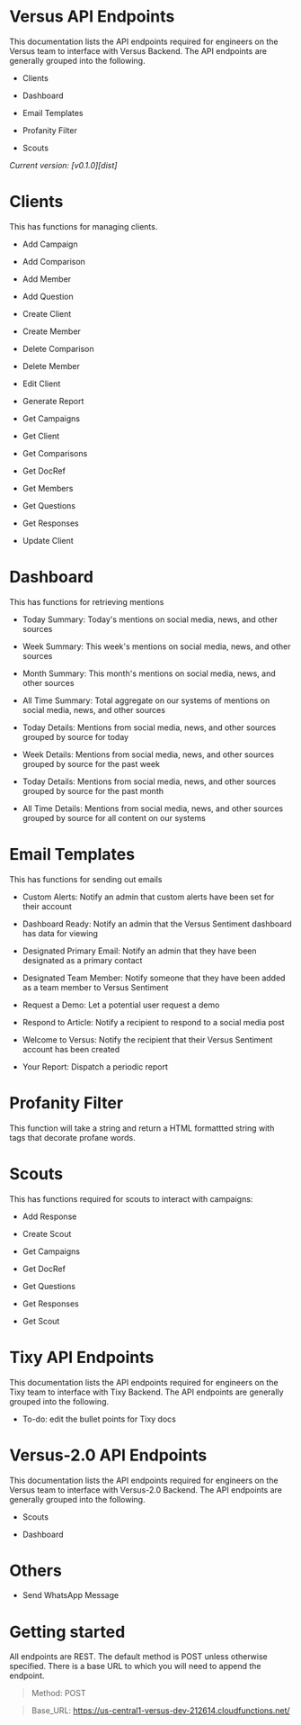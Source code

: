 # Versus API Endpoints

This documentation lists the API endpoints required for engineers on the Versus team to interface with Versus Backend. The API endpoints are generally grouped into the following.

* Clients

* Dashboard

* Email Templates

* Profanity Filter

* Scouts

*Current version: [v0.1.0][dist]*


# Clients

This has functions for managing clients.

* Add Campaign

* Add Comparison

* Add Member

* Add Question

* Create Client

* Create Member

* Delete Comparison

* Delete Member

* Edit Client

* Generate Report

* Get Campaigns

* Get Client

* Get Comparisons

* Get DocRef

* Get Members

* Get Questions

* Get Responses

* Update Client

# Dashboard

This has functions for retrieving mentions

* Today Summary: Today's mentions on social media, news, and other sources

* Week Summary: This week's mentions on social media, news, and other sources

* Month Summary: This month's mentions on social media, news, and other sources

* All Time Summary: Total aggregate on our systems of mentions on social media, news, and other sources

* Today Details: Mentions from social media, news, and other sources grouped by source for today

* Week Details: Mentions from social media, news, and other sources grouped by source for the past week

* Today Details: Mentions from social media, news, and other sources grouped by source for the past month

* All Time Details: Mentions from social media, news, and other sources grouped by source for all content on our systems

# Email Templates

This has functions for sending out emails

* Custom Alerts: Notify an admin that custom alerts have been set for their account

* Dashboard Ready: Notify an admin that the Versus Sentiment dashboard has data for viewing

* Designated Primary Email: Notify an admin that they have been designated as a primary contact

* Designated Team Member: Notify someone that they have been added as a team member to Versus Sentiment

* Request a Demo: Let a potential user request a demo

* Respond to Article: Notify a recipient to respond to a social media post

* Welcome to Versus: Notify the recipient that their Versus Sentiment account has been created

* Your Report: Dispatch a periodic report

# Profanity Filter

This function will take a string and return a HTML formattted string with tags that decorate profane words.

# Scouts

This has functions required for scouts to interact with campaigns:

* Add Response

* Create Scout

* Get Campaigns

* Get DocRef

* Get Questions

* Get Responses

* Get Scout

# Tixy API Endpoints

This documentation lists the API endpoints required for engineers on the Tixy team to interface with Tixy Backend. The API endpoints are generally grouped into the following.
* To-do: edit the bullet points for Tixy docs

# Versus-2.0 API Endpoints

This documentation lists the API endpoints required for engineers on the Versus team to interface with Versus-2.0 Backend. The API endpoints are generally grouped into the following.

* Scouts

* Dashboard

# Others

* Send WhatsApp Message

# Getting started

All endpoints are REST. The default method is POST unless otherwise specified. There is a base URL to which you will need to append the endpoint.

> Method: POST

> Base_URL: https://us-central1-versus-dev-212614.cloudfunctions.net/
